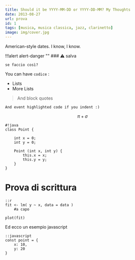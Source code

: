 ```yaml
---
title: Should it be YYYY-MM-DD or YYYY-DD-MM? My Thoughts
date: 2013-08-27
url: prova
id: 1
tags: [musica, musica classica, jazz, clarinetto]
image: img/cover.jpg
---
```


American-style dates. I know, I know.

!!!alert alert-danger ""
    ### ⚠️ salva

    se faccio così?

You can have `codice` :

- Lists
- More Lists

> And block quotes

    And event highlighted code if you indent :)

$$ \pi + \sigma $$

    #!java
    class Point {

        int x = 0;
        int y = 0;

        Point (int x, int y) {
            this.x = x;
            this.y = y;
        }
    }

# Prova di scrittura

    ::r
    fit <- lm( y ~ x, data = data )
        #a capo

    plot(fit)

Ed ecco un esempio javascript

    ::javascript
    const point = {
        x: 10,
        y: 20
    }
